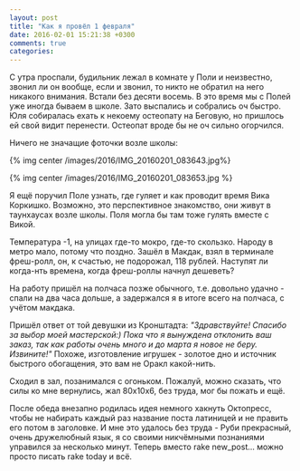 ```yaml
---
layout: post
title: "Как я провёл 1 февраля"
date: 2016-02-01 15:21:38 +0300
comments: true
categories: 
---
```

С утра проспали, будильник лежал в комнате у Поли и неизвестно, звонил ли он вообще, если и звонил, то никто не обратил на него никакого внимания. Встали без десяти восемь. В это время мы с Полей уже иногда бываем в школе. Зато выспались и собрались оч быстро. Юля собиралась ехать к некоему остеопату на Беговую, но пришлось ей свой видит перенести. Остеопат вроде бы не оч сильно огорчился.

Ничего не значащие фоточки возле школы:

{% img center /images/2016/IMG_20160201_083643.jpg%} 

{% img center /images/2016/IMG_20160201_083653.jpg %} 

Я ещё поручил Поле узнать, где гуляет и как проводит время Вика Коркишко. Возможно, это перспективное знакомство, они живут в таунхаусах возле школы. Поля могла бы там тоже гулять вместе с Викой.

Температура -1, на улицах где-то мокро, где-то скользко. Народу в метро мало, потому что поздно. Зашёл в Макдак, взял в терминале фреш-ролл, он, к счастью, не подорожал, 118 рублей. Наступят ли когда-нть времена, когда фреш-роллы начнул дешеветь?

На работу пришёл на полчаса позже обычного, т.е. довольно удачно - спали на два часа дольше, а задержался я в итоге всего на полчаса, с учётом макдака.

Пришёл ответ от той девушки из Кронштадта: *"Здравствуйте! Спасибо за выбор моей мастерской:) Пока что я вынуждена отклонить ваш заказ, так как работы очень много и до марта я новое не беру. Извините!"* Похоже, изготовление игрушек - золотое дно и источник быстрого обогащения, это вам не Оракл какой-нить.

Сходил в зал, позанимался с огоньком. Пожалуй, можно сказать, что силы ко мне вернулись, жал 80х10х6, без труда, мог бы пожать и ещё.

После обеда внезапно родилась идея немного хакнуть Октопресс, чтобы не набирать каждый раз название поста латиницей и не править его потом в заголовке. И мне это удалось без труда - Руби прекрасный, очень дружелюбный язык, я со своими никчёмными познаниями управился за несколько минут. Теперь вместо rake new_post... можно просто писать rake today и всё.